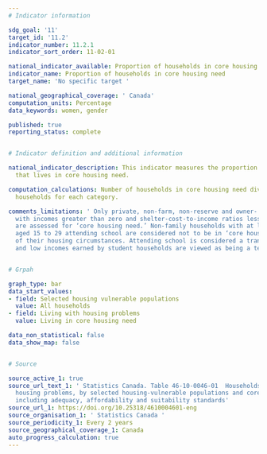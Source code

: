 ```yaml
---
# Indicator information

sdg_goal: '11'
target_id: '11.2'
indicator_number: 11.2.1
indicator_sort_order: 11-02-01

national_indicator_available: Proportion of households in core housing need
indicator_name: Proportion of households in core housing need
target_name: 'No specific target '

national_geographical_coverage: ' Canada'
computation_units: Percentage
data_keywords: women, gender

published: true
reporting_status: complete


# Indicator definition and additional information

national_indicator_description: This indicator measures the proportion of household
  that lives in core housing need.

computation_calculations: Number of households in core housing need divided by all
  households for each category.

comments_limitations: ' Only private, non-farm, non-reserve and owner- or renter-households
  with incomes greater than zero and shelter-cost-to-income ratios less than 100%
  are assessed for ‘core housing need.’ Non-family households with at least one maintainer
  aged 15 to 29 attending school are considered not to be in ‘core housing need’ regardless
  of their housing circumstances. Attending school is considered a transitional phase,
  and low incomes earned by student households are viewed as being a temporary condition.'


# Grpah

graph_type: bar
data_start_values:
- field: Selected housing vulnerable populations
  value: All households
- field: Living with housing problems
  value: Living in core housing need

data_non_statistical: false
data_show_map: false


# Source

source_active_1: true
source_url_text_1: ' Statistics Canada. Table 46-10-0046-01  Households living with
  housing problems, by selected housing-vulnerable populations and core housing need
  including adequacy, affordability and suitability standards'
source_url_1: https://doi.org/10.25318/4610004601-eng
source_organisation_1: ' Statistics Canada '
source_periodicity_1: Every 2 years
source_geographical_coverage_1: Canada
auto_progress_calculation: true
---
```


